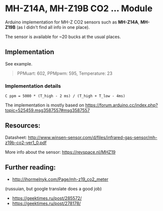 # MH-Z14A, MH-Z19B CO2 ... Module

Arduino implementation for MH-Z CO2 sensors such as **MH-Z14A**, **MH-Z19B** (as I didn't find all info in one place).

The sensor is available for ~20 bucks at the usual places.

## Implementation
See example.

> PPMuart: 602, PPMpwm: 595, Temperature: 23

### Implementation details

```
C ppm = 5000 * (T_high - 2 ms) / (T_high + T_low - 4ms)
```

The implementation is mostly based on  https://forum.arduino.cc/index.php?topic=525459.msg3587557#msg3587557


## Resources:

Datasheet:
http://www.winsen-sensor.com/d/files/infrared-gas-sensor/mh-z19b-co2-ver1_0.pdf

More info about the sensor:
https://revspace.nl/MHZ19


## Further reading:
- http://ihormelnyk.com/Page/mh-z19_co2_meter

(russuian, but google translate does a good job)
- https://geektimes.ru/post/285572/
- https://geektimes.ru/post/278178/
